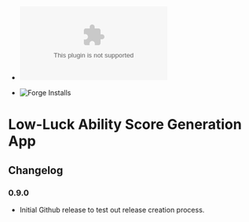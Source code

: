 <!--- replace <user>/<repo> with your username/repository -->
- ![Latest Release Download Count](https://img.shields.io/github/downloads/ddipaolo/foundryvtt-dnd5e-lowluckstatgen/latest/module.zip)

<!--- Forge Bazaar Install % Badge -->
<!--- replace <your-module-name> with the `name` in your manifest -->
- ![Forge Installs](https://img.shields.io/badge/dynamic/json?label=Forge%20Installs&query=package.installs&suffix=%25&url=https%3A%2F%2Fforge-vtt.com%2Fapi%2Fbazaar%2Fpackage%2Flowluckstatgen-dnd5e&colorB=4aa94a)

# Low-Luck Ability Score Generation App



## Changelog

### 0.9.0
- Initial Github release to test out release creation process.
